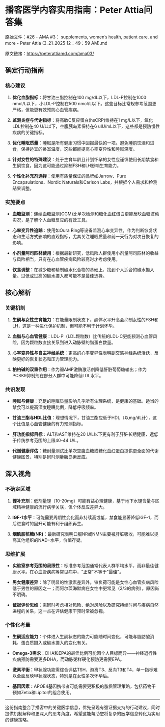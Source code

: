 # 播客医学内容实用指南：Peter Attia问答集

原始文件：#26 - AMA #3： supplements, women’s health, patient care, and more - Peter Attia (3_21_2025 12：49：59 AM).md

原文链接：https://peterattiamd.com/ama03/

## 确定行动指南

### 核心建议

1. **优化血脂指标**：将甘油三酯控制在100 mg/dL以下，LDL-P控制在1000 nmol/L以下，小LDL-P控制在500 nmol/L以下。这些目标比常规参考范围更严格，但能更有效预防心血管疾病。

2. **监测炎症与代谢指标**：将高敏C反应蛋白(hsCRP)维持在1 mg/L以下，氧化LDL控制在40 U/L以下，空腹胰岛素保持在6 uIU/mL以下，这些都是预防慢性疾病的关键指标。

3. **优化睡眠质量**：睡眠是所有健康习惯中回报最快的一项。避免睡前饮酒和进食，保持适宜的卧室温度，这些都能提高心率变异性和睡眠深度。

4. **针对女性的特殊建议**：处于生育年龄且计划怀孕的女性应谨慎使用长期禁食和生酮饮食，因为这可能通过抑制FSH和LH影响生育能力。

5. **个性化补充剂选择**：使用有质量保证的品牌如Jarrow、Pure Encapsulations、Nordic Naturals和Carlson Labs，并根据个人需求和检测结果调整。

### 实施要点

- **血糖监测**：连续血糖监测(CGM)比单次检测和糖化血红蛋白更能反映血糖波动实况，是了解个人血糖反应的有效工具。

- **心率变异性追踪**：使用如Oura Ring等设备监测心率变异性，作为判断恢复状态和生活方式影响的直观指标，尤其关注睡眠质量和前一天行为对次日恢复的影响。

- **小剂量阿司匹林使用**：根据最新研究，低风险人群使用小剂量阿司匹林的收益与风险相当，只有在心血管疾病风险较高时才考虑使用。

- **饮食调整**：在减少糖和精制碳水化合物的基础上，找到个人适合的碳水摄入量。过低或过高的碳水摄入都可能不是最佳选择。

## 核心解析

### 关键机制

1. **生酮与女性生育能力**：在能量限制状态下，酮体水平升高会抑制女性的FSH和LH，这是一种进化保护机制，但可能不利于计划怀孕。

2. **血脂与心血管健康**：LDL-P（LDL颗粒数）比传统的LDL-C更能预测心血管风险，因为颗粒数直接关系到进入动脉壁的脂蛋白数量。

3. **心率变异性与自主神经系统**：更高的心率变异性表明副交感神经系统活跃，反映更好的恢复状态和压力管理能力。

4. **柏柏碱的双重作用**：作为弱AMP激酶激活剂降低肝脏葡萄糖输出；作为PCSK9抑制剂在部分人群中可能降低LDL水平。

### 共识发现

- **睡眠与健康**：充足的睡眠质量影响几乎所有生理系统，是健康的基础。适当的禁食可以提高深度睡眠比例，降低呼吸频率。

- **甘油三酯与HDL比值**：理想情况下，甘油三酯应低于HDL（以mg/dL计），这个比值是心血管健康的有力预测指标。

- **肝功能指标目标**：ALT和AST维持在20 U/L以下更有利于肝脏长期健康，远低于传统参考范围的上限40-44 U/L。

- **代谢健康评估**：糖耐量测试比单次空腹血糖或糖化血红蛋白提供更全面的代谢健康图景，特别是同时测量胰岛素反应。

## 深入视角

### 不确定区域

1. **锂补充剂**：低剂量锂（10-20mg）可能有益心理健康，基于地下水锂含量与区域精神健康的流行病学关联，但个体反应差异大。

2. **IGF-1水平**：可能需要周期性变化而非持续高或低，禁食能显著降低IGF-1，而后进食时的回升可能有利于组织再生。

3. **烟酰胺核糖(NR)**：最新研究表明口服NR或NMN主要被肝脏吸收，可能难以提高其他组织的NAD+水平，价值存疑。

### 思维扩展

- **实验室参考范围的局限性**：标准参考范围通常代表人群平均水平，而非最佳健康水平。在心血管疾病等常见病中，"正常"不等于"最佳"。

- **男女健康差异**：除了明显的性激素差异外，铁负荷可能是女性心血管疾病风险低于男性的原因之一；而阿尔茨海默病在女性中更常见（2/3的病例），原因尚不明确。

- **证据评价思维**：需同时考虑相对风险、绝对风险以及研究持续时间与疾病自然进程的关系，这一点在评估健康干预时常被忽视。

### 个性化考量

- **生酮适应能力**：个体进入生酮状态的能力可能随时间变化，可能与脂肪酸消耗、蛋白质摄入或碳水摄入的变化有关。

- **Omega-3需求**：DHA和EPA的最佳比例可能因个人目标而异——神经退行性疾病预防需要更多DHA，而动脉粥样硬化预防更需要EPA。

- **激素平衡**：甲状腺功能需综合评估TSH、游离T3、反向T3和T4，单一指标难以全面反映甲状腺状态，特别是在女性多次怀孕后。

- **基因因素**：APOE4基因携带者可能需要更积极的脂质管理策略，包括药物干预如Zetia和Lipitor的组合使用。

---

这份指南整合了播客中的关键医学信息，优先呈现有强证据支持的行动建议，同时提供机制解释和更深入的思考角度。希望这能帮助您将复杂的医学信息转化为实用的健康策略。